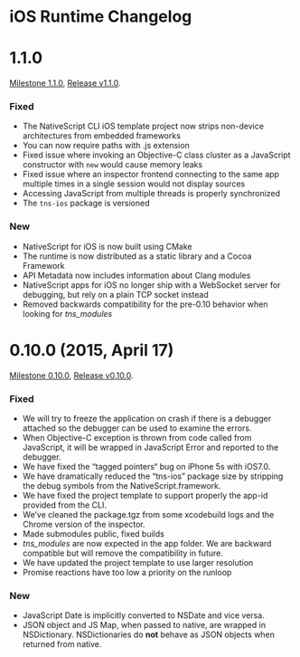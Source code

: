 iOS Runtime Changelog
=====================

1.1.0
==
[Milestone 1.1.0](https://github.com/NativeScript/ios-runtime/issues?q=milestone%3A1.1.0), [Release v1.1.0](https://github.com/NativeScript/ios-runtime/releases/tag/v1.1.0).

### Fixed
* The NativeScript CLI iOS template project now strips non-device architectures from embedded frameworks
* You can now require paths with .js extension
* Fixed issue where invoking an Objective-C class cluster as a JavaScript constructor with `new` would cause memory leaks
* Fixed issue where an inspector frontend connecting to the same app multiple times in a single session would not display sources
* Accessing JavaScript from multiple threads is properly synchronized
* The `tns-ios` package is versioned

### New
* NativeScript for iOS is now built using CMake
* The runtime is now distributed as a static library and a Cocoa Framework
* API Metadata now includes information about Clang modules
* NativeScript apps for iOS no longer ship with a WebSocket server for debugging, but rely on a plain TCP socket instead
* Removed backwards compatibility for the pre-0.10 behavior when looking for *tns_modules*

0.10.0 (2015, April 17)
==
[Milestone 0.10.0](https://github.com/NativeScript/ios-runtime/issues?q=milestone%3A0.10.0), [Release v0.10.0](https://github.com/NativeScript/ios-runtime/releases/tag/v0.10.0).

### Fixed
 * We will try to freeze the application on crash if there is a debugger attached so the debugger can be used to examine the errors.
 * When Objective-C exception is thrown from code called from JavaScript, it will be wrapped in JavaScript Error and reported to the debugger.
 * We have fixed the “tagged pointers“ bug on iPhone 5s with iOS7.0.
 * We have dramatically reduced the “tns-ios” package size by stripping the debug symbols from the NativeScript.framework.
 * We have fixed the project template to support properly the app-id provided from the CLI.
 * We’ve cleaned the package.tgz from some xcodebuild logs and the Chrome version of the inspector.
 * Made submodules public, fixed builds
 * *tns_modules* are now expected in the app folder. We are backward compatible but will remove the compatibility in future.
 * We have updated the project template to use larger resolution
 * Promise reactions have too low a priority on the runloop

### New
 * JavaScript Date is implicitly converted to NSDate and vice versa.
 * JSON object and JS Map, when passed to native, are wrapped in NSDictionary. NSDictionaries do **not** behave as JSON objects when returned from native.

